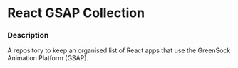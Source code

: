# React GSAP Collection

### Description
A repository to keep an organised list of React apps that use the GreenSock Animation Platform (GSAP).
